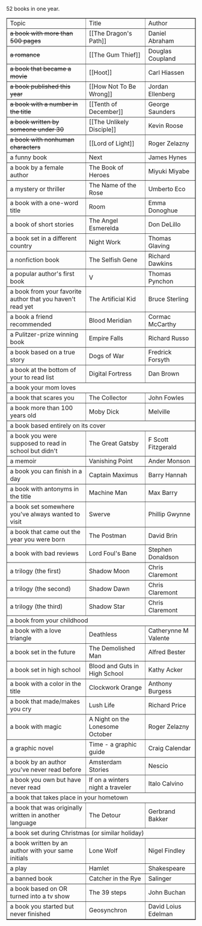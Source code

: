 <!-- njnmdoc:  title="2015 Reading Challenge"  -->
52 books in one year.

<small>

<table border="1">

<tr>

<td>Topic</td>

<td>Title</td>

<td>Author</td>

</tr>

<tr>

<td><strike>a book with more than 500 pages</td>

<td>[[The Dragon's Path]]</td>

<td>Daniel Abraham</td>

</tr>

<tr>

<td><strike>a romance</td>

<td>[[The Gum Thief]]</td>

<td>Douglas Coupland</td>

</tr>

<tr>

<td><strike>a book that became a movie</td>

<td>[[Hoot]]</td>

<td>Carl Hiassen</td>

</tr>

<tr>

<td><strike>a book published this year</td>

<td>[[How Not To Be Wrong]]</td>

<td>Jordan Ellenberg</td>

</tr>

<tr>

<td><strike>a book with a number in the title</td>

<td>[[Tenth of December]]</td>

<td>George Saunders</td>

</tr>

<tr>

<td><strike>a book written by someone under 30</td>

<td>[[The Unlikely Disciple]]</td>

<td>Kevin Roose</td>

</tr>

<tr>

<td><strike>a book with nonhuman characters</td>

<td>[[Lord of Light]]</td>

<td>Roger Zelazny</td>

</tr>

<tr>

<td>a funny book</td>

<td>Next</td>

<td>James Hynes</td>

</tr>

<tr>

<td>a book by a female author</td>

<td>The Book of Heroes</td>

<td >Miyuki Miyabe</td>

</tr>

<tr>

<td>a mystery or thriller</td>

<td>The Name of the Rose</td>

<td >Umberto Eco</td>

</tr>

<tr>

<td>a book with a one-word title</td>

<td>Room</td>

<td >Emma Donoghue</td>

</tr>

<tr>

<td>a book of short stories</td>

<td>The Angel Esmerelda</td>

<td >Don DeLillo</td>

</tr>

<tr>

<td>a book set in a different country</td>

<td>Night Work</td>

<td >Thomas Glaving</td>

</tr>

<tr>

<td>a nonfiction book</td>

<td>The Selfish Gene</td>

<td >Richard Dawkins</td>

</tr>

<tr>

<td>a popular author's first book</td>

<td>V</td>

<td >Thomas Pynchon</td>

</tr>

<tr>

<td>a book from your favorite author that you haven't read yet</td>

<td>The Artificial Kid</td>

<td >Bruce Sterling</td>

</tr>

<tr>

<td>a book a friend recommended</td>

<td>Blood Meridian</td>

<td >Cormac McCarthy</td>

</tr>

<tr>

<td>a Pulitzer-prize winning book</td>

<td>Empire Falls</td>

<td >Richard Russo</td>

</tr>

<tr>

<td>a book based on a true story</td>

<td>Dogs of War</td>

<td >Fredrick Forsyth</td>

</tr>

<tr>

<td>a book at the bottom of your to read list</td>

<td>Digital Fortress</td>

<td >Dan Brown</td>

</tr>

<tr>

<td colspan="3">a book your mom loves</td>

</tr>

<tr>

<td>a book that scares you</td>

<td>The Collector</td>

<td >John Fowles</td>

</tr>

<tr>

<td>a book more than 100 years old</td>

<td>Moby Dick</td>

<td>Melville</td>

</tr>

<tr>

<td colspan="3">a book based entirely on its cover</td>

</tr>

<tr>

<td>a book you were supposed to read in school but didn't</td>

<td>The Great Gatsby</td>

<td >F Scott Fitzgerald</td>

</tr>

<tr>

<td>a memoir</td>

<td>Vanishing Point</td>

<td >Ander Monson</td>

</tr>

<tr>

<td>a book you can finish in a day</td>

<td>Captain Maximus</td>

<td >Barry Hannah</td>

</tr>

<tr>

<td>a book with antonyms in the title</td>

<td>Machine Man</td>

<td >Max Barry</td>

</tr>

<tr>

<td>a book set somewhere you've always wanted to visit</td>

<td>Swerve</td>

<td >Phillip Gwynne</td>

</tr>

<tr>

<td>a book that came out the year you were born</td>

<td>The Postman</td>

<td >David Brin</td>

</tr>

<tr>

<td>a book with bad reviews</td>

<td>Lord Foul's Bane</td>

<td>Stephen Donaldson</td>

</tr>

<tr>

<td>a trilogy (the first)</td>

<td>Shadow Moon</td>

<td >Chris Claremont</td>

</tr>

<tr>

<td>a trilogy (the second)</td>

<td>Shadow Dawn</td>

<td >Chris Claremont</td>

</tr>

<tr>

<td>a trilogy (the third)</td>

<td>Shadow Star</td>

<td >Chris Claremont</td>

</tr>

<tr>

<td colspan="3">a book from your childhood</td>

</tr>

<tr>

<td>a book with a love triangle</td>

<td>Deathless</td>

<td>Catherynne M Valente</td>

</tr>

<tr>

<td>a book set in the future</td>

<td>The Demolished Man</td>

<td >Alfred Bester</td>

</tr>

<tr>

<td>a book set in high school</td>

<td>Blood and Guts in High School</td>

<td >Kathy Acker</td>

</tr>

<tr>

<td>a book with a color in the title</td>

<td>Clockwork Orange</td>

<td >Anthony Burgess</td>

</tr>

<tr>

<td>a book that made/makes you cry</td>

<td>Lush Life</td>

<td >Richard Price</td>

</tr>

<tr>

<td>a book with magic</td>

<td>A Night on the Lonesome October</td>

<td >Roger Zelazny</td>

</tr>

<tr>

<td>a graphic novel</td>

<td>Time - a graphic guide</td>

<td >Craig Calendar</td>

</tr>

<tr>

<td>a book by an author you've never read before</td>

<td>Amsterdam Stories</td>

<td>Nescio</td>

</tr>

<tr>

<td>a book you own but have never read</td>

<td>If on a winters night a traveler</td>

<td >Italo Calvino</td>

</tr>

<tr>

<td colspan="3">a book that takes place in your hometown</td>

</tr>

<tr>

<td>a book that was originally written in another language</td>

<td>The Detour</td>

<td >Gerbrand Bakker</td>

</tr>

<tr>

<td colspan="3">a book set during Christmas (or similar holiday)</td>

</tr>

<tr>

<td>a book written by an author with your same initials</td>

<td>Lone Wolf</td>

<td >Nigel Findley</td>

</tr>

<tr>

<td>a play</td>

<td>Hamlet</td>

<td >Shakespeare</td>

</tr>

<tr>

<td>a banned book</td>

<td>Catcher in the Rye</td>

<td>Salinger</td>

</tr>

<tr>

<td>a book based on OR turned into a tv show</td>

<td>The 39 steps</td>

<td >John Buchan</td>

</tr>

<tr>

<td>a book you started but never finished</td>

<td>Geosynchron</td>

<td>David Loius Edelman</td>

</tr>

</table>

